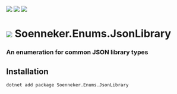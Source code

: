[![](https://img.shields.io/nuget/v/Soenneker.Enums.JsonLibrary.svg?style=for-the-badge)](https://www.nuget.org/packages/Soenneker.Enums.JsonLibrary/)
[![](https://img.shields.io/github/actions/workflow/status/soenneker/soenneker.enums.jsonlibrary/publish-package.yml?style=for-the-badge)](https://github.com/soenneker/soenneker.enums.jsonlibrary/actions/workflows/publish-package.yml)
[![](https://img.shields.io/nuget/dt/Soenneker.Enums.JsonLibrary.svg?style=for-the-badge)](https://www.nuget.org/packages/Soenneker.Enums.JsonLibrary/)

# ![](https://user-images.githubusercontent.com/4441470/224455560-91ed3ee7-f510-4041-a8d2-3fc093025112.png) Soenneker.Enums.JsonLibrary
### An enumeration for common JSON library types

## Installation

```
dotnet add package Soenneker.Enums.JsonLibrary
```
